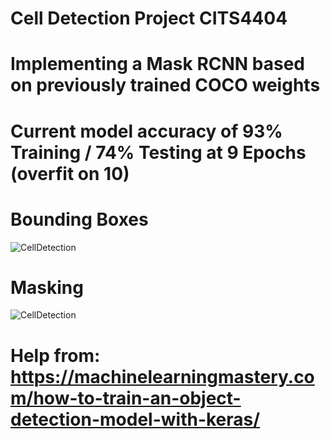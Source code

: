 # Cell Detection Project CITS4404
# Implementing a Mask RCNN based on previously trained COCO weights
# Current model accuracy of 93% Training / 74% Testing at 9 Epochs (overfit on 10)
# Bounding Boxes
![CellDetection](https://github.com/timtimtam/cell-detection/blob/master/3%20Epoch%20Model.png)
# Masking 
![CellDetection](https://github.com/timtimtam/cell-detection/blob/master/cellMaskingLarge.png)
# Help from: https://machinelearningmastery.com/how-to-train-an-object-detection-model-with-keras/
